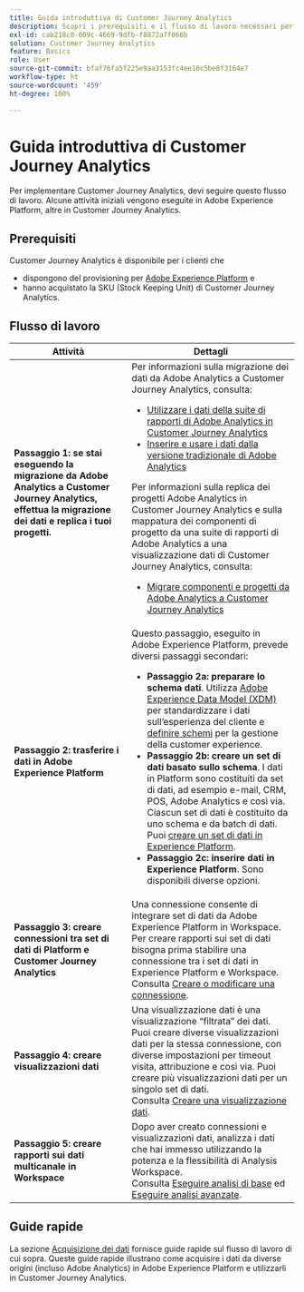 ```yaml
---
title: Guida introduttiva di Customer Journey Analytics
description: Scopri i prerequisiti e il flusso di lavoro necessari per implementare Customer Journey Analytics.
exl-id: cab218c0-009c-4669-9dfb-f8872a7f066b
solution: Customer Journey Analytics
feature: Basics
role: User
source-git-commit: bfaf76fa5f225e9aa3153fc4ee10c5be8f3164e7
workflow-type: ht
source-wordcount: '459'
ht-degree: 100%

---
```


# Guida introduttiva di Customer Journey Analytics

Per implementare Customer Journey Analytics, devi seguire questo flusso di lavoro. Alcune attività iniziali vengono eseguite in Adobe Experience Platform, altre in Customer Journey Analytics.

## Prerequisiti

Customer Journey Analytics è disponibile per i clienti che

* dispongono del provisioning per [Adobe Experience Platform](https://www.adobe.com/it/experience-platform.html) e
* hanno acquistato la SKU (Stock Keeping Unit) di Customer Journey Analytics.

## Flusso di lavoro

| Attività | Dettagli |
| --- | --- |
| **Passaggio 1: se stai eseguendo la migrazione da Adobe Analytics a Customer Journey Analytics, effettua la migrazione dei dati e replica i tuoi progetti.** | Per informazioni sulla migrazione dei dati da Adobe Analytics a Customer Journey Analytics, consulta: <ul><li>[Utilizzare i dati della suite di rapporti di Adobe Analytics in Customer Journey Analytics ](/help/getting-started/aa-vs-cja/aa-data-in-cja.md)</li><li>[Inserire e usare i dati dalla versione tradizionale di Adobe Analytics](../data-ingestion/analytics.md)</li></ul><p>Per informazioni sulla replica dei progetti Adobe Analytics in Customer Journey Analytics e sulla mappatura dei componenti di progetto da una suite di rapporti di Adobe Analytics a una visualizzazione dati di Customer Journey Analytics, consulta:</p><ul><li>[Migrare componenti e progetti da Adobe Analytics a Customer Journey Analytics](https://experienceleague.adobe.com/docs/analytics/admin/admin-tools/component-migration.html?lang=it)</li></ul> |
| **Passaggio 2: trasferire i dati in Adobe Experience Platform** | Questo passaggio, eseguito in Adobe Experience Platform, prevede diversi passaggi secondari:<ul><li>**Passaggio 2a: preparare lo schema dati**. Utilizza [Adobe Experience Data Model (XDM)](https://experienceleague.adobe.com/docs/experience-platform/xdm/home.html?lang=it) per standardizzare i dati sull’esperienza del cliente e [definire schemi](https://experienceleague.adobe.com/docs/experience-platform/xdm/tutorials/create-schema-ui.html?lang=it) per la gestione della customer experience.</li><li>**Passaggio 2b: creare un set di dati basato sullo schema**. I dati in Platform sono costituiti da set di dati, ad esempio e-mail, CRM, POS, Adobe Analytics e così via. Ciascun set di dati è costituito da uno schema e da batch di dati. Puoi [creare un set di dati in Experience Platform](https://experienceleague.adobe.com/docs/platform-learn/getting-started-for-data-architects-and-data-engineers/create-datasets.html?lang=it).</li><li>**Passaggio 2c: inserire dati in Experience Platform**. Sono disponibili diverse opzioni.</li></ul> |
| **Passaggio 3: creare connessioni tra set di dati di Platform e Customer Journey Analytics** | Una connessione consente di integrare set di dati da Adobe Experience Platform in Workspace. Per creare rapporti sui set di dati bisogna prima stabilire una connessione tra i set di dati in Experience Platform e Workspace.<br>Consulta [Creare o modificare una connessione](/help/connections/create-connection.md). |
| **Passaggio 4: creare visualizzazioni dati** | Una visualizzazione dati è una visualizzazione “filtrata” dei dati. Puoi creare diverse visualizzazioni dati per la stessa connessione, con diverse impostazioni per timeout visita, attribuzione e così via. Puoi creare più visualizzazioni dati per un singolo set di dati.<br>Consulta [Creare una visualizzazione dati](/help/data-views/create-dataview.md). |
| **Passaggio 5: creare rapporti sui dati multicanale in Workspace** | Dopo aver creato connessioni e visualizzazioni dati, analizza i dati che hai immesso utilizzando la potenza e la flessibilità di Analysis Workspace.<br>Consulta [Eseguire analisi di base](/help/analysis-workspace/perform-basic-analysis.md) ed [Eseguire analisi avanzate](/help/analysis-workspace/perform-adv-analysis.md). |

## Guide rapide

La sezione [Acquisizione dei dati](../data-ingestion/data-ingestion.md) fornisce guide rapide sul flusso di lavoro di cui sopra. Queste guide rapide illustrano come acquisire i dati da diverse origini (incluso Adobe Analytics) in Adobe Experience Platform e utilizzarli in Customer Journey Analytics.
